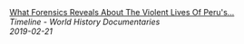 <!--2024-07-21 00:18:13-->
<div class="yb">
  <a class="nodecor" href="/posts.html?istoriya/what_forensics_reveals_about_the_violent_lives_of_perus_mummies_timeline">
    <img class="preview" data-videoid="K_eTsVhLfuA" src="https://i.ytimg.com/vi/K_eTsVhLfuA/hqdefault.jpg" align="middle" alt="">
  </a>
  <div class="inlbl text">
    <a class="nodecor" href="/posts.html?istoriya/what_forensics_reveals_about_the_violent_lives_of_perus_mummies_timeline">What Forensics Reveals About The Violent Lives Of Peru's...</a><br>
    <i class="smaller2">Timeline - World History Documentaries</i><br>
    <i class="smaller3">2019-02-21</i>
  </div>
</div>
